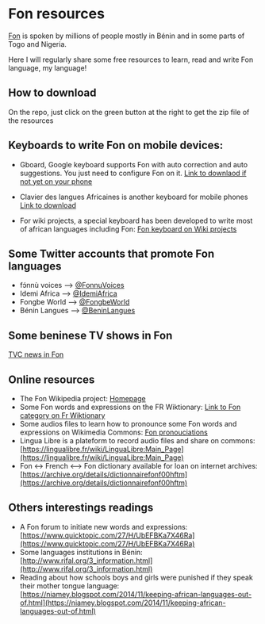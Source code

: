 # Fon resources
[Fon](https://en.wikipedia.org/wiki/Fon_language) is spoken by millions of people mostly in Bénin and in some parts of Togo and Nigeria.

Here I will regularly share some free resources to learn, read and write Fon language, my language!

## How to download
On the repo, just click on the green button at the right to get the zip file of the resources


## Keyboards to write Fon on mobile devices:
* Gboard, Google keyboard supports Fon with auto correction and auto suggestions. You just need to configure Fon on it.
[Link to downlaod if not yet on your phone](https://bit.ly/2LGj1ah)

* Clavier des langues Africaines is another keyboard for mobile phones
[Link to download](https://bit.ly/329e0wI)

* For wiki projects, a special keyboard has been developed to write most of african languages including Fon:
[Fon keyboard on Wiki projects](https://www.mediawiki.org/wiki/Help:Extension:UniversalLanguageSelector/Input_methods/fon-tilde)

## Some Twitter accounts that promote Fon languages
* fɔ́nnù voices --> [@FonnuVoices](https://twitter.com/FonnuVoices)
* Idemi Africa --> [@IdemiAfrica](https://twitter.com/IdemiAfrica)
* Fongbe World --> [@FongbeWorld](https://twitter.com/FongbeWorld)
* Bénin Langues --> [@BeninLangues](https://twitter.com/BeninLangues)

## Some beninese TV shows in Fon
[TVC news in Fon](https://www.youtube.com/results?search_query=tvc+benin+Fon)

## Online resources
* The Fon Wikipedia project: [Homepage](https://bit.ly/2LaQqdD)
* Some Fon words and expressions on the FR Wiktionary: [Link to Fon category on Fr Wiktionary](https://bit.ly/2L9SOBo)
* Some audios files to learn how to pronounce some Fon words and expressions on Wikimedia Commons: [Fon pronouciations](https://bit.ly/2LAx9BO)
* Lingua Libre is a plateform to record audio files and share on commons: [https://lingualibre.fr/wiki/LinguaLibre:Main_Page](https://lingualibre.fr/wiki/LinguaLibre:Main_Page)
* Fon <-> French <--> Fon dictionary available for loan on internet archives: [https://archive.org/details/dictionnairefonf00hftm](https://archive.org/details/dictionnairefonf00hftm)

## Others interestings readings
* A Fon forum to initiate new words and expressions: [https://www.quicktopic.com/27/H/UbEFBKa7X46Ra](https://www.quicktopic.com/27/H/UbEFBKa7X46Ra)
* Some languages institutions in Bénin: [http://www.rifal.org/3_information.html](http://www.rifal.org/3_information.html)
* Reading about how schools boys and girls were punished if they speak their mother tongue language: [https://niamey.blogspot.com/2014/11/keeping-african-languages-out-of.html](https://niamey.blogspot.com/2014/11/keeping-african-languages-out-of.html)